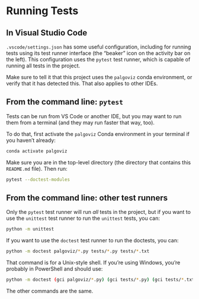 <!-- SPDX-License-Identifier: 0BSD -->

# Running Tests

## In Visual Studio Code

`.vscode/settings.json` has some useful configuration, including for running
tests using its test runner interface (the “beaker” icon on the activity bar on
the left). This configuration uses the `pytest` test runner, which is capable
of running all tests in the project.

Make sure to tell it that this project uses the `palgoviz` conda environment,
or verify that it has detected this. That also applies to other IDEs.

## From the command line: `pytest`

Tests can be run from VS Code or another IDE, but you may want to run them from
a terminal (and they may run faster that way, too).

To do that, first activate the `palgoviz` Conda environment in your terminal if
you haven’t already:

```sh
conda activate palgoviz
```

Make sure you are in the top-level directory (the directory that contains this
`README.md` file). Then run:

```sh
pytest --doctest-modules
```

## From the command line: other test runners

Only the `pytest` test runner will run *all* tests in the project, but if you
want to use the `unittest` test runner to run the `unittest` tests, you can:

```sh
python -m unittest
```

If you want to use the `doctest` test runner to run the doctests, you can:

```sh
python -m doctest palgoviz/*.py tests/*.py tests/*.txt
```

That command is for a Unix-style shell. If you’re using Windows, you’re
probably in PowerShell and should use:

```sh
python -m doctest (gci palgoviz/*.py) (gci tests/*.py) (gci tests/*.txt)
```

The other commands are the same.
